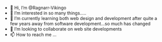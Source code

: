 - 👋 Hi, I’m @Ragnarr-Vikingo
- 👀 I’m interested in so many things.....
- 🌱 I’m currently learning both web design and development after quite a few years away from software development...so much has changed
- 💞️ I’m looking to collaborate on web site developments
- 📫 How to reach me ...

<!---
Ragnarr-Vikingo/Ragnarr-Vikingo is a ✨ special ✨ repository because its `README.md` (this file) appears on your GitHub profile.
You can click the Preview link to take a look at your changes.
--->
